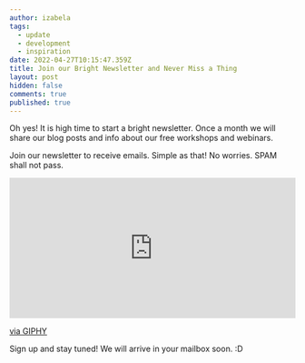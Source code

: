 ```yaml
---
author: izabela
tags:
  - update
  - development
  - inspiration
date: 2022-04-27T10:15:47.359Z
title: Join our Bright Newsletter and Never Miss a Thing
layout: post
hidden: false
comments: true
published: true
---
```

Oh yes! It is high time to start a bright newsletter. Once a month we will share our blog posts and info about our free workshops and webinars.

Join our newsletter to receive emails. Simple as that! No worries. SPAM shall not pass. 

<div style="width:100%;height:0;padding-bottom:49%;position:relative;"><iframe src="https://giphy.com/embed/8abAbOrQ9rvLG" width="100%" height="100%" style="position:absolute" frameBorder="0" class="giphy-embed" allowFullScreen></iframe></div><p><a href="https://giphy.com/gifs/the-lord-of-rings-chemistry-organic-8abAbOrQ9rvLG">via GIPHY</a></p>

Sign up and stay tuned! We will arrive in your mailbox soon. :D